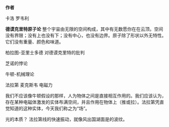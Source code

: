 **作者**

卡洛 罗韦利

**德谟克里特原子论**
整个宇宙由无限的空间构成，其中有无数愿你在在云顶。空间没有界限；没有上也没有下；没有中心，也没有边界。原子除了形状以外无特性。它们没有重量、颜色和味道。

柏拉图-亚里士多德 对德谟克里特的批判

芝诺的悖论

牛顿-机械理论

法拉第  麦克斯韦 电磁力 

我们不应该像牛顿假设的那样，人为物体之间是直接相互作用的。我们应该认为，存在某种电磁体激发的实体布满空间，并且作用在物体上（推或拉）。法拉第凭直觉知道的这种实体，今天我们称之为“场”。

光的本质？ 法拉第线的快速振动，就像风出国湖面是的波纹。


